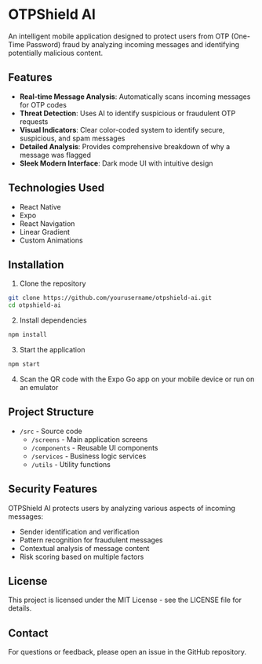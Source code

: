 # OTPShield AI

An intelligent mobile application designed to protect users from OTP (One-Time Password) fraud by analyzing incoming messages and identifying potentially malicious content.

## Features

- **Real-time Message Analysis**: Automatically scans incoming messages for OTP codes
- **Threat Detection**: Uses AI to identify suspicious or fraudulent OTP requests
- **Visual Indicators**: Clear color-coded system to identify secure, suspicious, and spam messages
- **Detailed Analysis**: Provides comprehensive breakdown of why a message was flagged
- **Sleek Modern Interface**: Dark mode UI with intuitive design

## Technologies Used

- React Native
- Expo
- React Navigation
- Linear Gradient
- Custom Animations

## Installation

1. Clone the repository
```bash
git clone https://github.com/yourusername/otpshield-ai.git
cd otpshield-ai
```

2. Install dependencies
```bash
npm install
```

3. Start the application
```bash
npm start
```

4. Scan the QR code with the Expo Go app on your mobile device or run on an emulator

## Project Structure

- `/src` - Source code
  - `/screens` - Main application screens
  - `/components` - Reusable UI components
  - `/services` - Business logic services
  - `/utils` - Utility functions

## Security Features

OTPShield AI protects users by analyzing various aspects of incoming messages:

- Sender identification and verification
- Pattern recognition for fraudulent messages
- Contextual analysis of message content
- Risk scoring based on multiple factors

## License

This project is licensed under the MIT License - see the LICENSE file for details.

## Contact

For questions or feedback, please open an issue in the GitHub repository. 